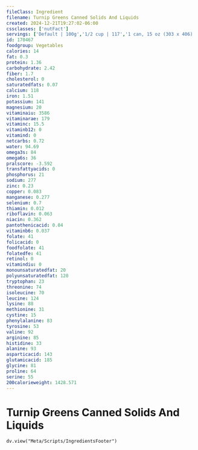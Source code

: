 ```yaml
---
fileClass: Ingredient
filename: Turnip Greens Canned Solids And Liquids
created: 2024-12-21T19:27:02-06:00
cssclasses: ['nutFact']
servings: ['Default | 100g','1/2 cup | 117','1 can, 15 oz (303 x 406) | 425']
id: 170467
foodgroup: Vegetables
calories: 14
fat: 0.3
protein: 1.36
carbohydrate: 2.42
fiber: 1.7
cholesterol: 0
saturatedfats: 0.07
calcium: 118
iron: 1.51
potassium: 141
magnesium: 20
vitaminaiu: 3586
vitaminarae: 179
vitaminc: 15.5
vitaminb12: 0
vitamind: 0
netcarbs: 0.72
water: 94.69
omega3s: 84
omega6s: 36
pralscore: -3.592
transfattyacids: 0
phosphorus: 21
sodium: 277
zinc: 0.23
copper: 0.083
manganese: 0.277
selenium: 0.7
thiamin: 0.012
riboflavin: 0.063
niacin: 0.362
pantothenicacid: 0.04
vitaminb6: 0.037
folate: 41
folicacid: 0
foodfolate: 41
folatedfe: 41
retinol: 0
vitamindiu: 0
monounsaturatedfat: 20
polyunsaturatedfat: 120
tryptophan: 23
threonine: 74
isoleucine: 70
leucine: 124
lysine: 88
methionine: 31
cystine: 15
phenylalanine: 83
tyrosine: 53
valine: 92
arginine: 85
histidine: 33
alanine: 93
asparticacid: 143
glutamicacid: 185
glycine: 81
proline: 64
serine: 55
200calorieweight: 1428.571
---
```


# Turnip Greens Canned Solids And Liquids

```dataviewjs
dv.view("Meta/Scripts/IngredientsFooter")
```